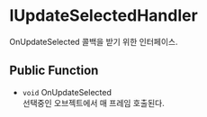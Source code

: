 # IUpdateSelectedHandler
OnUpdateSelected 콜백을 받기 위한 인터페이스.

## Public Function
- `void` OnUpdateSelected  
    선택중인 오브젝트에서 매 프레임 호출된다.